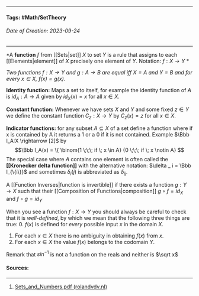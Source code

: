 __________________________________________________________________________
#### **Tags:** #Math/SetTheory 
###### *Date of Creation: 2023-09-24*
__________________________________________________________________________

*A **function** $f$ from [[Sets|set]] $X$ to set $Y$ is a rule that assigns to each [[Elements|element]] of $X$ precisely one element of $Y$. Notation: $f:X \rightarrow Y$ *

*Two functions $f : X \rightarrow Y$ and $g : A \rightarrow B$ are equal iff $X = A$ and $Y = B$ and for every $x \in X$, $f(x) = g(x)$.*

**Identity function:** Maps a set to itself, for example the identity function of $A$ is $id_A : A \rightarrow A$ given by $id_X(x) = x$ for  all $x \in X$.

**Constant function:** Whenever we have sets $X$ and $Y$ and some fixed $z \in Y$ we define the constant function $C_z : X \rightarrow Y$ by $C_z (x) = z$ for all $x \in X$.

**Indicator functions:** for any subset $A \subseteq X$ of a set define a function where if x is contained by A it returns a 1 or a 0 if it is not contained. Example $\Bbb I_A:X \rightarrow [2]$ by $$\Bbb I_A(x) = \{ \binom{1 \;\;\; if \; x \in A}  {0 \;\;\; if \; x \notin A} $$
The special case where $A$ contains one element is often called the **[[Kronecker delta function]]** with the alternative notation: $\delta _ i = \Bbb I_{\{i\}}$ and sometimes $\delta _ i (j)$ is abbreviated as $\delta _{ij}$.

A [[Function Inverses|function is invertible]] if there exists a function $g : Y \rightarrow X$ such that their [[Composition of Functions|composition]] $g \circ f = id_X$ and $f \circ g = id_Y$

When you see a function $f: X \rightarrow Y$ you should always be careful to check that it is *well-defined*, by which we mean that the following three things are true:
0. $f(x)$ is defined for *every* possible input $x$ in the domain $X$.
1. For each $x\in X$ there is no ambiguity in obtaining $f(x)$ from $x$.
2. For each $x\in X$ the value $f(x)$ belongs to the codomain $Y$.

Remark that $sin^{-1}$ is not a function on the reals and neither is $\sqrt x$

#### Sources:
__________________________________________________________________________
1. [Sets_and_Numbers.pdf (rolandvdv.nl)](https://www.rolandvdv.nl/Sets_and_Numbers.pdf)